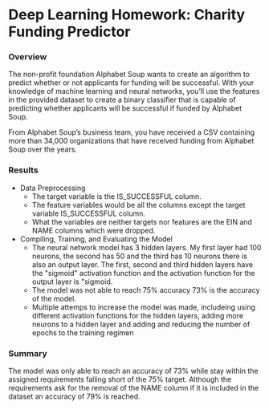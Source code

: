 # Deep Learning Homework: Charity Funding Predictor

### Overview

The non-profit foundation Alphabet Soup wants to create an algorithm to predict whether or not applicants for funding will be successful. With your knowledge of machine learning and neural networks, you’ll use the features in the provided dataset to create a binary classifier that is capable of predicting whether applicants will be successful if funded by Alphabet Soup.

From Alphabet Soup’s business team, you have received a CSV containing more than 34,000 organizations that have received funding from Alphabet Soup over the years.


### Results

  * Data Preprocessing
    * The target variable is the IS_SUCCESSFUL column.
    * The feature variables would be all the columns except the target variable IS_SUCCESSFUL column. 
    * What the variables are neither targets nor features are the EIN and NAME columns which were dropped.
  * Compiling, Training, and Evaluating the Model
    * The neural network model has 3 hidden layers. My first layer had 100 neurons, the second has 50 and the third has 10 neurons there is also an output layer. The first, second and third hidden layers have the "sigmoid" activation function and the activation function for the output layer is "sigmoid.
    * The model was not able to reach 75% accuracy 73% is the accuracy of the model.
    * Multiple attemps to increase the model was made, includeing using different activation functions for the hidden layers, adding more neurons to a hidden layer and adding and reducing the number of epochs to the training regimen

### Summary

The model was only able to reach an accuracy of 73% while stay within the assigned requirements falling short of the 75% target. Although the requirements ask for the removal of the NAME column if it is included in the dataset an accuracy of 79% is reached.

